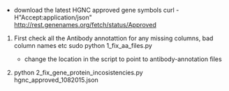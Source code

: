 * download the latest HGNC approved gene symbols
curl -H"Accept:application/json" http://rest.genenames.org/fetch/status/Approved


1. First check all the Antibody annotattion for any missing columns, bad column names etc
   sudo python 1_fix_aa_files.py
   * change the location in the script to point to antibody-annotation files

2.  python 2_fix_gene_protein_incosistencies.py hgnc_approved_1082015.json
